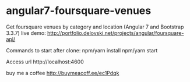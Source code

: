 # angular7-foursquare-venues
Get foursquare venues by category and location (Angular 7 and Bootstrap 3.3.7)
live demo: http://portfolio.delovski.net/projects/angular/foursquare-api/

Commands to start after clone:
npm/yarn install
npm/yarn start

Access url http://localhost:4600

buy me a coffee http://buymeacoff.ee/ec1Pdqk
